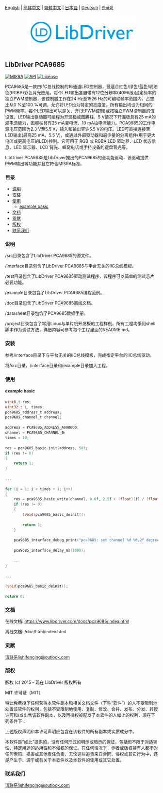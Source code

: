[English](/README.md) | [ 简体中文](/README_zh-Hans.md) | [繁體中文](/README_zh-Hant.md) | [日本語](/README_ja.md) | [Deutsch](/README_de.md) | [한국어](/README_ko.md)

<div align=center>
<img src="/doc/image/logo.png"/>
</div>

## LibDriver PCA9685

[![MISRA](https://img.shields.io/badge/misra-compliant-brightgreen.svg)](/misra/README.md) [![API](https://img.shields.io/badge/api-reference-blue.svg)](https://www.libdriver.com/docs/pca9685/index.html) [![License](https://img.shields.io/badge/license-MIT-brightgreen.svg)](/LICENSE)

PCA9685是一款由I²C总线控制的16通道LED控制器，最适合红色/绿色/蓝色/琥珀色(RGBA)彩色背光应用。每个LED输出各自带有12位分辨率(4096级)固定频率的独立PWM控制器，该控制器工作在24 Hz至1526 Hz的可编程频率范围内，占空比从0 %至100 %可调，允许将LED设为特定的亮度值。所有输出均设为相同的PWM频率。每个LED输出可以是关、开(无PWM控制)或按独立PWM控制器的值设置。LED输出驱动器可编程为开漏极或图腾柱，5 V情况下开漏极具有25 mA的灌电流能力，图腾柱具有25 mA灌电流、10 mA拉电流能力。PCA9685的工作电源电压范围为2.3 V至5.5 V，输入和输出容许5.5 V的电压。LED可直接连接至LED输出(最高25 mA，5.5 V)，或通过外部驱动器和最少量的分离组件(用于更大电流或更高电压的LED)控制。它可用于 RGB 或 RGBA LED 驱动器、LED 状态信息、LED 显示器、LCD 背光、蜂窝电话或手持设备的键盘背光等。

LibDriver PCA9685是LibDriver推出的PCA9685的全功能驱动，该驱动提供PWM输出等功能并且它符合MISRA标准。

### 目录

  - [说明](#说明)
  - [安装](#安装)
  - [使用](#使用)
    - [example basic](#example-basic)
  - [文档](#文档)
  - [贡献](#贡献)
  - [版权](#版权)
  - [联系我们](#联系我们)

### 说明

/src目录包含了LibDriver PCA9685的源文件。

/interface目录包含了LibDriver PCA9685与平台无关的IIC总线模板。

/test目录包含了LibDriver PCA9685驱动测试程序，该程序可以简单的测试芯片必要功能。

/example目录包含了LibDriver PCA9685编程范例。

/doc目录包含了LibDriver PCA9685离线文档。

/datasheet目录包含了PCA9685数据手册。

/project目录包含了常用Linux与单片机开发板的工程样例。所有工程均采用shell脚本作为调试方法，详细内容可参考每个工程里面的README.md。

### 安装

参考/interface目录下与平台无关的IIC总线模板，完成指定平台的IIC总线驱动。

将/src目录，/interface目录和/example目录加入工程。

### 使用

#### example basic

```C
uint8_t res;
uint32_t i, times;
pca9685_address_t address;
pca9685_channel_t channel;

address = PCA9685_ADDRESS_A000000;
channel = PCA9685_CHANNEL_0;
times = 10;

res = pca9685_basic_init(address, 50);
if (res != 0)
{
    return 1;
}

...

for (i = 1; i < times + 1; i++)
{
    res = pca9685_basic_write(channel, 0.0f, 2.5f + (float)(i) / (float)(times) * 10.0f);
    if (res != 0)
    {
        (void)pca9685_basic_deinit();

        return 1;
    }

    pca9685_interface_debug_print("pca9685: set channel %d %0.2f degrees.\n", channel, (float)(i) / (float)(times) * 180.0f);

    pca9685_interface_delay_ms(1000);
    
    ...
}

...

(void)pca9685_basic_deinit();

return 0;
```

### 文档

在线文档: https://www.libdriver.com/docs/pca9685/index.html

离线文档: /doc/html/index.html

### 贡献

请联系lishifenging@outlook.com

### 版权

版权 (c) 2015 - 现在 LibDriver 版权所有

MIT 许可证（MIT）

特此免费授予任何获得本软件副本和相关文档文件（下称“软件”）的人不受限制地处置该软件的权利，包括不受限制地使用、复制、修改、合并、发布、分发、转授许可和/或出售该软件副本，以及再授权被配发了本软件的人如上的权利，须在下列条件下：

上述版权声明和本许可声明应包含在该软件的所有副本或实质成分中。

本软件是“如此”提供的，没有任何形式的明示或暗示的保证，包括但不限于对适销性、特定用途的适用性和不侵权的保证。在任何情况下，作者或版权持有人都不对任何索赔、损害或其他责任负责，无论这些追责来自合同、侵权或其它行为中，还是产生于、源于或有关于本软件以及本软件的使用或其它处置。

### 联系我们

请联系lishifenging@outlook.com